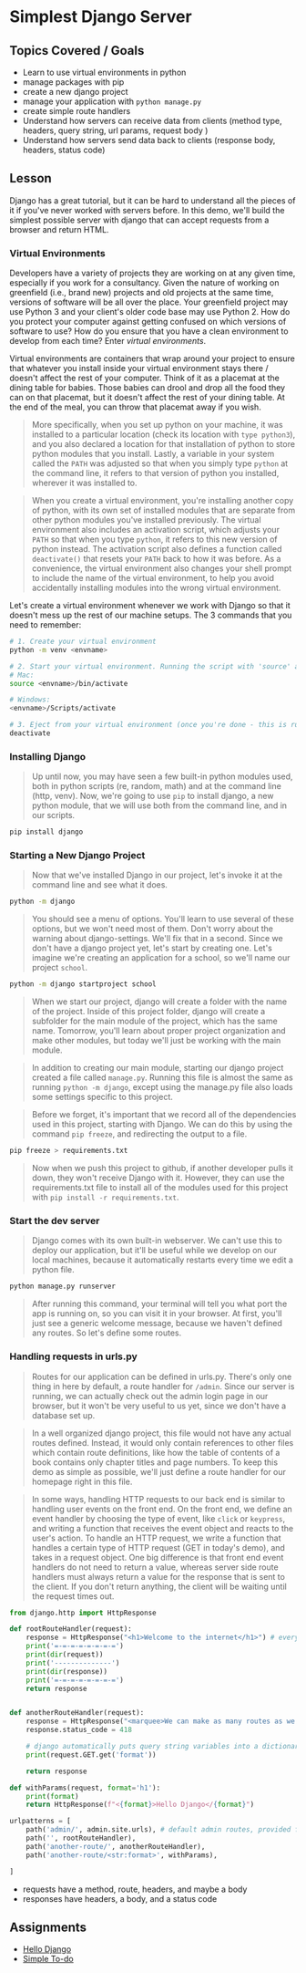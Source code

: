 # Simplest Django Server


## Topics Covered / Goals
- Learn to use virtual environments in python
- manage packages with pip
- create a new django project
- manage your application with `python manage.py`
- create simple route handlers 
- Understand how servers can receive data from clients (method type, headers, query string, url params, request body )
- Understand how servers send data back to clients (response body, headers, status code)

## Lesson

Django has a great tutorial, but it can be hard to understand all the pieces of it if you've never worked with servers before. 
In this demo, we'll build the simplest possible server with django that can accept requests from a browser and return HTML.

### Virtual Environments

Developers have a variety of projects they are working on at any given time, especially if you work for a consultancy. Given the nature of working on greenfield (i.e., brand new) projects and old projects at the same time, versions of software will be all over the place. Your greenfield project may use Python 3 and your client's older code base may use Python 2. How do you protect your computer against getting confused on which versions of software to use? How do you ensure that you have a clean environment to develop from each time? Enter *virtual environments*.

Virtual environments are containers that wrap around your project to ensure that whatever you install inside your virtual environment stays there / doesn't affect the rest of your computer. Think of it as a placemat at the dining table for babies. Those babies can drool and drop all the food they can on that placemat, but it doesn't affect the rest of your dining table. At the end of the meal, you can throw that placemat away if you wish.

> More specifically, when you set up python on your machine, it was installed to a particular location (check its location with `type python3`), and you also declared a location for that installation of python to store python modules that you install. Lastly, a variable in your system called the `PATH` was adjusted so that when you simply type `python` at the command line, it refers to that version of python you installed, wherever it was installed to. 

> When you create a virtual environment, you're installing another copy of python, with its own set of installed modules that are separate from other python modules you've installed previously. The virtual environment also includes an activation script, which adjusts your `PATH` so that when you type `python`, it refers to this new version of python instead. The activation script also defines a function called `deactivate()` that resets your `PATH` back to how it was before. As a convenience, the virtual environment also changes your shell prompt to include the name of the virtual environment, to help you avoid accidentally installing modules into the wrong virtual environment. 

Let's create a virtual environment whenever we work with Django so that it doesn't mess up the rest of our machine setups. The 3 commands that you need to remember:

```bash
# 1. Create your virtual environment
python -m venv <envname>

# 2. Start your virtual environment. Running the script with 'source' applies it to our current shell, instead of a subshell
# Mac:
source <envname>/bin/activate

# Windows:
<envname>/Scripts/activate

# 3. Eject from your virtual environment (once you're done - this is run at the very end of development)
deactivate
```

### Installing Django
> Up until now, you may have seen a few built-in python modules used, both in python scripts (re, random, math) and at the command line (http, venv). Now, we're going to use `pip` to install django, a new python module, that we will use both from the command line, and in our scripts. 

```bash
pip install django
```

### Starting a New Django Project

> Now that we've installed Django in our project, let's invoke it at the command line and see what it does. 

```bash
python -m django
```

> You should see a menu of options. You'll learn to use several of these options, but we won't need most of them. Don't worry about the warning about django-settings. We'll fix that in a second. Since we don't have a django project yet, let's start by creating one. Let's imagine we're creating an application for a school, so we'll name our project `school`. 


```bash
python -m django startproject school
```

> When we start our project, django will create a folder with the name of the project. Inside of this project folder, django will create a subfolder for the main module of the project, which has the same name.  Tomorrow, you'll learn about proper project organization and make other modules, but today we'll just be working with the main module. 

> In addition to creating our main module, starting our django project created a file called `manage.py`. Running this file is almost the same as running `python -m django`, except using the manage.py file also loads some settings specific to this project.

> Before we forget, it's important that we record all of the dependencies used in this project, starting with Django. We can do this by using the command `pip freeze`, and redirecting the output to a file.

```bash
pip freeze > requirements.txt
```

> Now when we push this project to github, if another developer pulls it down, they won't receive Django with it. However, they can use the requirements.txt file to install all of the modules used for this project with `pip install -r requirements.txt`.

### Start the dev server
> Django comes with its own built-in webserver. We can't use this to deploy our application, but it'll be useful while we develop on our local machines, because it automatically restarts every time we edit a python file. 

```bash
python manage.py runserver
```

> After running this command, your terminal will tell you what port the app is running on, so you can visit it in your browser. At first, you'll just see a generic welcome message, because we haven't defined any routes. So let's define some routes.  

### Handling requests in urls.py
> Routes for our application can be defined in urls.py. There's only one thing in here by default, a route handler for `/admin`. Since our server is running, we can actually check out the admin login page in our browser, but it won't be very useful to us yet, since we don't have a database set up. 

> In a well organized django project, this file would not have any actual routes defined. Instead, it would only contain references to other files which contain route definitions, like how the table of contents of a book contains only chapter titles and page numbers. To keep this demo as simple as possible, we'll just define a route handler for our homepage right in this file.

> In some ways, handling HTTP requests to our back end is similar to handling user events on the front end. On the front end, we define an event handler by choosing the type of event, like `click` or `keypress`, and writing a function that receives the event object and reacts to the user's action. To handle an HTTP request, we write a function that handles a certain type of HTTP request (GET in today's demo), and takes in a request object. One big difference is that front end event handlers do not need to return a value, whereas server side route handlers must always return a value for the response that is sent to the client. If you don't return anything, the client will be waiting until the request times out. 
```python
from django.http import HttpResponse

def rootRouteHandler(request):
    response = HttpResponse("<h1>Welcome to the internet</h1>") # every request must receive one response
    print('=-=-=-=-=-=-=-=')
    print(dir(request))
    print('--------------')
    print(dir(response))
    print('=-=-=-=-=-=-=-=')
    return response


def anotherRouteHandler(request):
    response = HttpResponse("<marquee>We can make as many routes as we want</marquee>")
    response.status_code = 418

    # django automatically puts query string variables into a dictionary
    print(request.GET.get('format'))

    return response 

def withParams(request, format='h1'):
    print(format)
    return HttpResponse(f"<{format}>Hello Django</{format}")

urlpatterns = [
    path('admin/', admin.site.urls), # default admin routes, provided for free by django
    path('', rootRouteHandler),
    path('another-route/', anotherRouteHandler),
    path('another-route/<str:format>', withParams),

]
```

- requests have a method, route, headers, and maybe a body
- responses have headers, a body, and a status code

## Assignments
- [Hello Django](https://github.com/sierraplatoon/hello-django)
- [Simple To-do](https://github.com/sierraplatoon/html-simple-to-do)  

